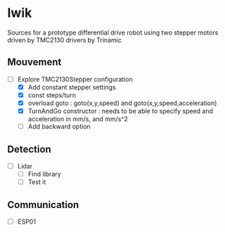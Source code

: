 # Iwik
Sources for a prototype differential drive robot using two stepper motors driven by TMC2130 drivers by Trinamic

## Mouvement
- [ ] Explore TMC2130Stepper configuration
  - [x] Add constant stepper settings
  - [x] const steps/turn
  - [x] overload goto : goto(x,y,speed) and goto(x,y,speed,acceleration)
  - [x] TurnAndGo constructor : needs to be able to specify speed and acceleration in mm/s, and mm/s^2
  - [ ] Add backward option

## Detection
- [ ] Lidar
  - [ ] Find library
  - [ ] Test it

## Communication
- [ ] ESP01
